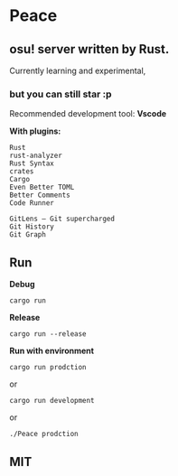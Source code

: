 # Peace

## osu! server written by Rust.

Currently learning and experimental,

### but you can still star :p

Recommended development tool: **Vscode**

**With plugins:**

```
Rust
rust-analyzer
Rust Syntax
crates
Cargo
Even Better TOML
Better Comments
Code Runner

GitLens — Git supercharged
Git History
Git Graph
```

## Run

**Debug**
```
cargo run
```

**Release**
```
cargo run --release
```

**Run with environment**
```
cargo run prodction
```
or
```
cargo run development
```
or
```
./Peace prodction
```

## MIT
